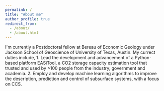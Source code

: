 ```yaml
---
permalink: /
title: "About me"
author_profile: true
redirect_from: 
  - /about/
  - /about.html
---
```


I'm currently a Postdoctoral fellow at Bereau of Economic Geology under Jackson School of Geoscience of University of Texas, Austin. My currect duties include, 1. Lead the development and advancement of a Python-based platform EASiTool, a CO2 storage capacity estimation tool that trusted and used by >100 people from the industry, government and academia. 2. Employ and develop machine learning algorithms to improve the description, prediction and control of subsurface systems, with a focus on CCS. 
